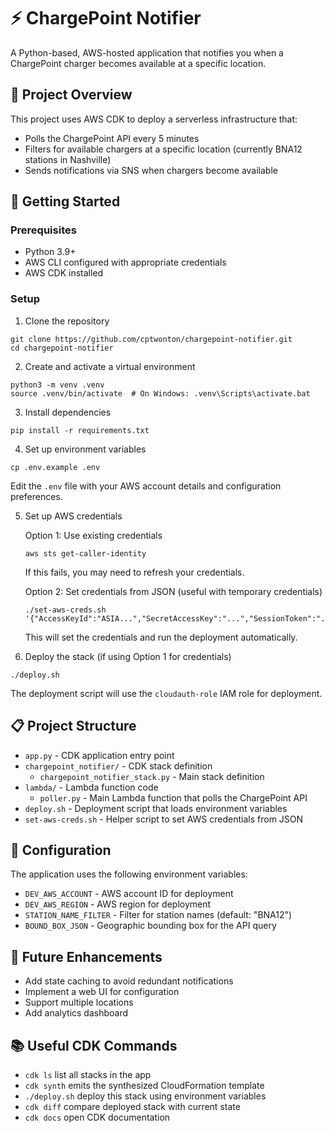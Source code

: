 # ⚡️ ChargePoint Notifier

A Python-based, AWS-hosted application that notifies you when a ChargePoint charger becomes available at a specific location.

## 🎯 Project Overview

This project uses AWS CDK to deploy a serverless infrastructure that:
- Polls the ChargePoint API every 5 minutes
- Filters for available chargers at a specific location (currently BNA12 stations in Nashville)
- Sends notifications via SNS when chargers become available

## 🚀 Getting Started

### Prerequisites
- Python 3.9+
- AWS CLI configured with appropriate credentials
- AWS CDK installed

### Setup

1. Clone the repository
```
git clone https://github.com/cptwonton/chargepoint-notifier.git
cd chargepoint-notifier
```

2. Create and activate a virtual environment
```
python3 -m venv .venv
source .venv/bin/activate  # On Windows: .venv\Scripts\activate.bat
```

3. Install dependencies
```
pip install -r requirements.txt
```

4. Set up environment variables
```
cp .env.example .env
```
Edit the `.env` file with your AWS account details and configuration preferences.

5. Set up AWS credentials
   
   Option 1: Use existing credentials
   ```
   aws sts get-caller-identity
   ```
   If this fails, you may need to refresh your credentials.
   
   Option 2: Set credentials from JSON (useful with temporary credentials)
   ```
   ./set-aws-creds.sh '{"AccessKeyId":"ASIA...","SecretAccessKey":"...","SessionToken":"..."}'
   ```
   This will set the credentials and run the deployment automatically.

6. Deploy the stack (if using Option 1 for credentials)
```
./deploy.sh
```
The deployment script will use the `cloudauth-role` IAM role for deployment.

## 📋 Project Structure

- `app.py` - CDK application entry point
- `chargepoint_notifier/` - CDK stack definition
  - `chargepoint_notifier_stack.py` - Main stack definition
- `lambda/` - Lambda function code
  - `poller.py` - Main Lambda function that polls the ChargePoint API
- `deploy.sh` - Deployment script that loads environment variables
- `set-aws-creds.sh` - Helper script to set AWS credentials from JSON

## 🔧 Configuration

The application uses the following environment variables:
- `DEV_AWS_ACCOUNT` - AWS account ID for deployment
- `DEV_AWS_REGION` - AWS region for deployment
- `STATION_NAME_FILTER` - Filter for station names (default: "BNA12")
- `BOUND_BOX_JSON` - Geographic bounding box for the API query

## 📝 Future Enhancements

- Add state caching to avoid redundant notifications
- Implement a web UI for configuration
- Support multiple locations
- Add analytics dashboard

## 📚 Useful CDK Commands

* `cdk ls`          list all stacks in the app
* `cdk synth`       emits the synthesized CloudFormation template
* `./deploy.sh`     deploy this stack using environment variables
* `cdk diff`        compare deployed stack with current state
* `cdk docs`        open CDK documentation
